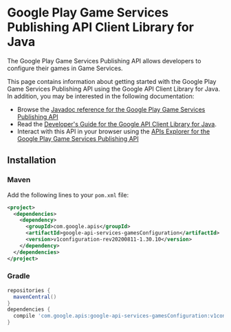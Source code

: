 # Google Play Game Services Publishing API Client Library for Java

The Google Play Game Services Publishing API allows developers to configure their games in Game Services.

This page contains information about getting started with the Google Play Game Services Publishing API
using the Google API Client Library for Java. In addition, you may be interested
in the following documentation:

* Browse the [Javadoc reference for the Google Play Game Services Publishing API][javadoc]
* Read the [Developer's Guide for the Google API Client Library for Java][google-api-client].
* Interact with this API in your browser using the [APIs Explorer for the Google Play Game Services Publishing API][api-explorer]

## Installation

### Maven

Add the following lines to your `pom.xml` file:

```xml
<project>
  <dependencies>
    <dependency>
      <groupId>com.google.apis</groupId>
      <artifactId>google-api-services-gamesConfiguration</artifactId>
      <version>v1configuration-rev20200811-1.30.10</version>
    </dependency>
  </dependencies>
</project>
```

### Gradle

```gradle
repositories {
  mavenCentral()
}
dependencies {
  compile 'com.google.apis:google-api-services-gamesConfiguration:v1configuration-rev20200811-1.30.10'
}
```

[javadoc]: https://googleapis.dev/java/google-api-services-gamesConfiguration/latest/index.html
[google-api-client]: https://github.com/googleapis/google-api-java-client/
[api-explorer]: https://developers.google.com/apis-explorer/#p/gamesConfiguration/v1/

